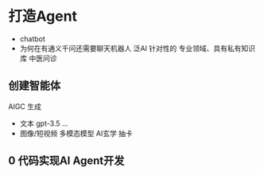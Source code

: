 # 打造Agent

- chatbot
- 为何在有通义千问还需要聊天机器人
  泛AI
  针对性的
  专业领域、具有私有知识库
  中医问诊

## 创建智能体
  AIGC 生成
  - 文本 gpt-3.5 ...
  - 图像/短视频 多模态模型
  AI玄学  抽卡

## 0 代码实现AI Agent开发